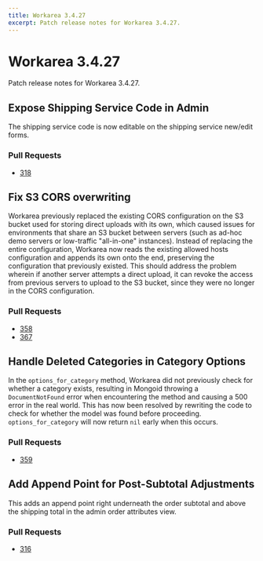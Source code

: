```yaml
---
title: Workarea 3.4.27
excerpt: Patch release notes for Workarea 3.4.27.
---
```


# Workarea 3.4.27

Patch release notes for Workarea 3.4.27.

## Expose Shipping Service Code in Admin

The shipping service code is now editable on the shipping service new/edit forms.

### Pull Requests

- [318](https://github.com/workarea-commerce/workarea/pull/318)

## Fix S3 CORS overwriting

Workarea previously replaced the existing CORS configuration on the S3
bucket used for storing direct uploads with its own, which caused issues
for environments that share an S3 bucket between servers (such as ad-hoc
demo servers or low-traffic "all-in-one" instances). Instead of
replacing the entire configuration, Workarea now reads the existing
allowed hosts configuration and appends its own onto the end, preserving
the configuration that previously existed. This should address the
problem wherein if another server attempts a direct upload, it can
revoke the access from previous servers to upload to the S3 bucket,
since they were no longer in the CORS configuration.

### Pull Requests

- [358](https://github.com/workarea-commerce/workarea/pull/358)
- [367](https://github.com/workarea-commerce/workarea/pull/367)

## Handle Deleted Categories in Category Options

In the `options_for_category` method, Workarea did not previously check
for whether a category exists, resulting in Mongoid throwing a
`DocumentNotFound` error when encountering the method and causing a 500
error in the real world. This has now been resolved by rewriting the
code to check for whether the model was found before proceeding.
`options_for_category` will now return `nil` early when this occurs.

### Pull Requests

- [359](https://github.com/workarea-commerce/workarea/pull/359)


## Add Append Point for Post-Subtotal Adjustments

This adds an append point right underneath the order subtotal and above
the shipping total in the admin order attributes view.

### Pull Requests

- [316](https://github.com/workarea-commerce/workarea/pull/316)

